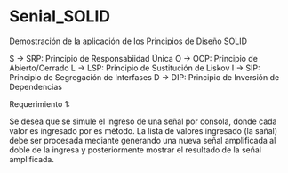 # Senial_SOLID
Demostración de la aplicación de los Principios de Diseño SOLID

S -> SRP: Principio de Responsabiidad Única
O -> OCP: Principio de Abierto/Cerrado
L -> LSP: Principio de Sustitución de Liskov
I -> SIP: Principio de Segregación de Interfases
D -> DIP: Principio de Inversión de Dependencias

Requerimiento 1:

Se desea que se simule el ingreso de una señal por consola, donde cada valor es ingresado por es
método. La lista de valores ingresado (la sañal) debe ser procesada mediante generando una nueva
señal amplificada al doble de la ingresa y posteriormente mostrar el resultado de la señal
amplificada.